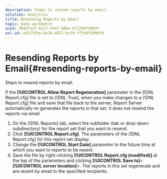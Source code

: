 ```yaml
---
description: Steps to resend reports by email.
solution: Analytics
title: Resending Reports by Email
topic: Data workbench
uuid: 384dfa1f-6a72-4fef-886e-bf2290f5993f
exl-id: eb37fd3e-6e7b-4672-bcf0-fffa9f10997d
---
```

# Resending Reports by Email{#resending-reports-by-email}

Steps to resend reports by email.

If the **[!UICONTROL Allow Report Regeneration]** parameter in the [!DNL Report.cfg] file is set to [!DNL True], when you make changes to a [!DNL Report.cfg] file and save that file back to the server, Report Server automatically re-generates the reports in that set. It does not resend the reports via email. 

1. On the [!DNL Reports] tab, select the subfolder (tab or drop-down subdirectory) for the report set that you want to resend.
1. Click **[!UICONTROL Report.cfg]**. The parameters of the [!DNL Report.cfg] for this report set display.
1. Change the **[!UICONTROL Start Date]** parameter to the future time at which you want to reports to be resent.
1. Save the file by right-clicking **[!UICONTROL Report.cfg (modified)]** at the top of the parameters and clicking **[!UICONTROL Save to]***< **[!UICONTROL server location]**>*.
The reports in this set regenerate and are resent by email to the specified recipients.
